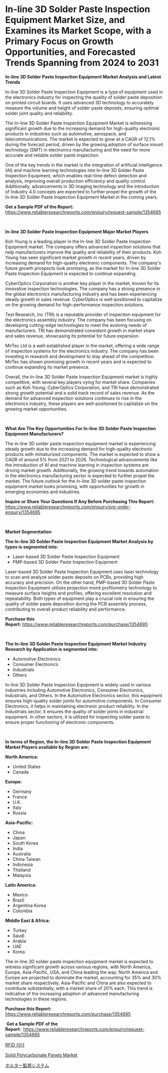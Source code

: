 <p><h1>In-line 3D Solder Paste Inspection Equipment Market Size, and Examines its Market Scope, with a Primary Focus on Growth Opportunities, and Forecasted Trends Spanning from 2024 to 2031</h1></p><p><strong>In-line 3D Solder Paste Inspection Equipment Market Analysis and Latest Trends</strong></p>
<p><p>In-line 3D Solder Paste Inspection Equipment is a type of equipment used in the electronics industry for inspecting the quality of solder paste deposition on printed circuit boards. It uses advanced 3D technology to accurately measure the volume and height of solder paste deposits, ensuring optimal solder joint quality and reliability.</p><p>The In-line 3D Solder Paste Inspection Equipment Market is witnessing significant growth due to the increasing demand for high-quality electronic products in industries such as automotive, aerospace, and telecommunications. The market is expected to grow at a CAGR of 12.1% during the forecast period, driven by the growing adoption of surface mount technology (SMT) in electronics manufacturing and the need for more accurate and reliable solder paste inspection.</p><p>One of the key trends in the market is the integration of artificial intelligence (AI) and machine learning technologies into In-line 3D Solder Paste Inspection Equipment, which enables real-time defect detection and analysis, improving overall production efficiency and quality control. Additionally, advancements in 3D imaging technology and the introduction of Industry 4.0 concepts are expected to further propel the growth of the In-line 3D Solder Paste Inspection Equipment Market in the coming years.</p></p>
<p><strong>Get a Sample PDF of the Report:&nbsp;</strong> <a href="https://www.reliableresearchreports.com/enquiry/request-sample/1354695">https://www.reliableresearchreports.com/enquiry/request-sample/1354695</a></p>
<p>&nbsp;</p>
<p><strong>In-line 3D Solder Paste Inspection Equipment Major Market Players</strong></p>
<p><p>Koh Young is a leading player in the In-line 3D Solder Paste Inspection Equipment market. The company offers advanced inspection solutions that help manufacturers improve the quality and reliability of their products. Koh Young has seen significant market growth in recent years, driven by increasing demand for high-quality electronic components. The company's future growth prospects look promising, as the market for In-line 3D Solder Paste Inspection Equipment is expected to continue expanding.</p><p>CyberOptics Corporation is another key player in the market, known for its innovative inspection technologies. The company has a strong presence in the global electronics manufacturing industry and has been experiencing steady growth in sales revenue. CyberOptics is well-positioned to capitalize on the growing demand for high-performance inspection solutions.</p><p>Test Research, Inc (TRI) is a reputable provider of inspection equipment for the electronics assembly industry. The company has been focusing on developing cutting-edge technologies to meet the evolving needs of manufacturers. TRI has demonstrated consistent growth in market share and sales revenue, showcasing its potential for future expansion.</p><p>MirTec Ltd is a well-established player in the market, offering a wide range of inspection systems for the electronics industry. The company has been investing in research and development to stay ahead of the competition. MirTec has shown promising growth in recent years and is expected to continue expanding its market presence.</p><p>Overall, the In-line 3D Solder Paste Inspection Equipment market is highly competitive, with several key players vying for market share. Companies such as Koh Young, CyberOptics Corporation, and TRI have demonstrated strong growth potential and a solid track record of sales revenue. As the demand for advanced inspection solutions continues to rise in the electronics industry, these players are well-positioned to capitalize on the growing market opportunities.</p></p>
<p>&nbsp;</p>
<p><strong>What Are The Key Opportunities For In-line 3D Solder Paste Inspection Equipment Manufacturers?</strong></p>
<p><p>The in-line 3D solder paste inspection equipment market is experiencing steady growth due to the increasing demand for high-quality electronic products with miniaturized components. The market is expected to show a CAGR of around 5% from 2021 to 2026. Technological advancements like the introduction of AI and machine learning in inspection systems are driving market growth. Additionally, the growing trend towards automation in the electronics manufacturing sector is expected to further propel the market. The future outlook for the in-line 3D solder paste inspection equipment market looks promising, with opportunities for growth in emerging economies and industries.</p></p>
<p><strong>Inquire or Share Your Questions If Any Before Purchasing This Report:</strong> <a href="https://www.reliableresearchreports.com/enquiry/pre-order-enquiry/1354695">https://www.reliableresearchreports.com/enquiry/pre-order-enquiry/1354695</a></p>
<p>&nbsp;</p>
<p><strong>Market Segmentation</strong></p>
<p><strong>The In-line 3D Solder Paste Inspection Equipment Market Analysis by types is segmented into:</strong></p>
<p><ul><li>Laser-based 3D Solder Paste Inspection Equipment</li><li>PMP-based 3D Solder Paste Inspection Equipment</li></ul></p>
<p><p>Laser-based 3D Solder Paste Inspection Equipment uses laser technology to scan and analyze solder paste deposits on PCBs, providing high accuracy and precision. On the other hand, PMP-based 3D Solder Paste Inspection Equipment utilizes projection moiré profilometry technology to measure surface heights and profiles, offering excellent resolution and repeatability. Both types of equipment play a crucial role in ensuring the quality of solder paste deposition during the PCB assembly process, contributing to overall product reliability and performance.</p></p>
<p><strong>Purchase this Report:&nbsp;</strong><a href="https://www.reliableresearchreports.com/purchase/1354695">https://www.reliableresearchreports.com/purchase/1354695</a></p>
<p>&nbsp;</p>
<p><strong>The In-line 3D Solder Paste Inspection Equipment Market Industry Research by Application is segmented into:</strong></p>
<p><ul><li>Automotive Electronics</li><li>Consumer Electronics</li><li>Industrials</li><li>Others</li></ul></p>
<p><p>In-line 3D Solder Paste Inspection Equipment is widely used in various industries including Automotive Electronics, Consumer Electronics, Industrials, and Others. In the Automotive Electronics sector, this equipment ensures high-quality solder joints for automotive components. In Consumer Electronics, it helps in maintaining electronic product reliability. In the Industrials sector, it ensures the quality of solder joints in industrial equipment. In other sectors, it is utilized for inspecting solder paste to ensure proper functioning of electronic components.</p></p>
<p>&nbsp;</p>
<p><strong>In terms of Region, the In-line 3D Solder Paste Inspection Equipment Market Players available by Region are:</strong></p>
<p>
    <p> <strong> North America: </strong>
        <ul>
            <li>United States</li>
            <li>Canada</li>
        </ul>
        </p> 
    <p> <strong> Europe: </strong>
        <ul>
            <li>Germany</li>
            <li>France</li>
            <li>U.K.</li>
            <li>Italy</li>
            <li>Russia</li>
        </ul>
        </p> 
    <p> <strong> Asia-Pacific: </strong>
        <ul>
            <li>China</li>
            <li>Japan</li>
            <li>South Korea</li>
            <li>India</li>
            <li>Australia</li>
            <li>China Taiwan</li>
            <li>Indonesia</li>
            <li>Thailand</li>
            <li>Malaysia</li>
        </ul>
        </p> 
    <p> <strong> Latin America: </strong>
        <ul>
            <li>Mexico</li>
            <li>Brazil</li>
            <li>Argentina Korea</li>
            <li>Colombia</li>
        </ul>
        </p> 
    <p> <strong> Middle East & Africa: </strong>
        <ul>
            <li>Turkey</li>
            <li>Saudi</li>
            <li>Arabia</li>
            <li>UAE</li>
            <li>Korea</li>
        </ul>
    </p>
    </p>
<p><p>The in-line 3D solder paste inspection equipment market is expected to witness significant growth across various regions, with North America, Europe, Asia-Pacific, USA, and China leading the way. North America and Europe are projected to dominate the market, accounting for 35% and 30% market share respectively. Asia-Pacific and China are also expected to contribute substantially, with a market share of 20% each. This trend is indicative of the increasing adoption of advanced manufacturing technologies in these regions.</p></p>
<p><strong>Purchase this Report: </strong><a href="https://www.reliableresearchreports.com/purchase/1354695">https://www.reliableresearchreports.com/purchase/1354695</a></p>
<p>&nbsp;<strong>Get a Sample PDF of the Report:&nbsp;&nbsp;</strong><a href="https://www.reliableresearchreports.com/enquiry/request-sample/1354695">https://www.reliableresearchreports.com/enquiry/request-sample/1354695</a></p>
<p><strong></strong></p>
<p><p><a href="https://medium.com/@francescaove76856/rfid-reader-%EC%8B%9C%EC%9E%A5%EC%9D%80-%EC%8B%9C%EC%9E%A5-%EC%A0%90%EC%9C%A0%EC%9C%A8-%ED%81%AC%EA%B8%B0-%EB%B0%8F-2031%EB%85%84%EA%B9%8C%EC%A7%80-%EC%98%88%EC%83%81%EB%90%9C-%EC%98%88%EC%B8%A1%EC%97%90-%EC%B4%88%EC%A0%90%EC%9D%84-%EB%A7%9E%EC%B6%A5%EB%8B%88%EB%8B%A4-7651e55bcf5d">RFID 리더</a></p><p><a href="https://natural-crush-b99.notion.site/Solid-Polycarbonate-Panels-Market-Challenges-Opportunities-and-Growth-Drivers-and-Major-Market-Pl-07677cfaed274072a24c7040f0e2aaaf">Solid Polycarbonate Panels Market</a></p><p><a href="https://medium.com/@jasoniller59/%E3%83%9B%E3%83%AB%E3%82%BF%E3%83%BC%E3%83%A2%E3%83%8B%E3%82%BF%E3%83%AA%E3%83%B3%E3%82%B0%E3%82%B7%E3%82%B9%E3%83%86%E3%83%A0%E5%B8%82%E5%A0%B4%E5%88%86%E6%9E%90-%E3%81%9D%E3%81%AEcagr-%E5%B8%82%E5%A0%B4%E3%82%BB%E3%82%B0%E3%83%A1%E3%83%B3%E3%83%86%E3%83%BC%E3%82%B7%E3%83%A7%E3%83%B3-%E3%81%8A%E3%82%88%E3%81%B3%E4%B8%96%E7%95%8C%E3%81%AE%E7%94%A3%E6%A5%AD%E6%A6%82%E8%A6%81-c34a09b94e16">ホルター監視システム</a></p></p>